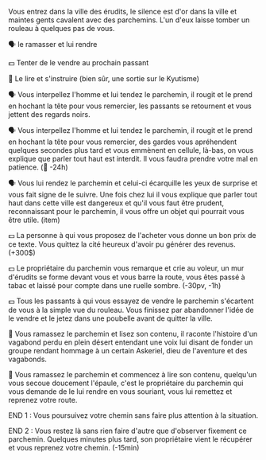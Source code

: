 Vous entrez dans la ville des érudits, le silence est d'or dans la ville et maintes gents cavalent avec des parchemins. L'un d'eux laisse tomber un rouleau à quelques pas de vous.

🗣️ le ramasser et lui rendre

💵 Tenter de le vendre au prochain passant

📖 Le lire et s'instruire (bien sûr, une sortie sur le Kyutisme)


🗣️ Vous interpellez l'homme et lui tendez le parchemin, il rougit et le prend en hochant la tête pour vous remercier, les passants se retournent et vous jettent des regards noirs.

🗣️ Vous interpellez l'homme et lui tendez le parchemin, il rougit et le prend en hochant la tête pour vous remercier, des gardes vous apréhendent quelques secondes plus tard et vous emmènent en cellule, là-bas, on vous explique que parler tout haut est interdit. Il vous faudra prendre votre mal en patience. (🔐 -24h)

🗣️ Vous lui rendez le parchemin et celui-ci écarquille les yeux de surprise et vous fait signe de le suivre. Une fois chez lui il vous explique que parler tout haut dans cette ville est dangereux et qu'il vous faut être prudent, reconnaissant pour le parchemin, il vous offre un objet qui pourrait vous être utile. (item)


💵 La personne à qui vous proposez de l'acheter vous donne un bon prix de ce texte. Vous quittez la cité heureux d'avoir pu générer des revenus. (+300$)

💵 Le propriétaire du parchemin vous remarque et crie au voleur, un mur d'érudits se forme devant vous et vous barre la route, vous êtes passé à tabac et laissé pour compte dans une ruelle sombre. (-30pv, -1h)

💵 Tous les passants à qui vous essayez de vendre le parchemin s'écartent de vous à la simple vue du rouleau. Vous finissez par abandonner l'idée de le vendre et le jetez dans une poubelle avant de quitter la ville.


📖 Vous ramassez le parchemin et lisez son contenu, il raconte l'histoire d'un vagabond perdu en plein désert entendant une voix lui disant de fonder un groupe rendant hommage à un certain Askeriel, dieu de l'aventure et des vagabonds. 

📖 Vous ramassez le parchemin et commencez à lire son contenu, quelqu'un vous secoue doucement l'épaule, c'est le propriétaire du parchemin qui vous demande de le lui rendre en vous souriant, vous lui remettez et reprenez votre route.


END 1 : Vous poursuivez votre chemin sans faire plus attention à la situation.

END 2 : Vous restez là sans rien faire d'autre que d'observer fixement ce parchemin. Quelques minutes plus tard, son propriétaire vient le récupérer et vous reprenez votre chemin. (-15min)
